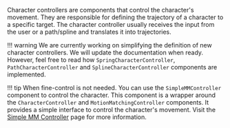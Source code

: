 Character controllers are components that control the character's movement. They are responsible for defining the trajectory of a character to a specific target. The character controller usually receives the input from the user or a path/spline and translates it into trajectories.

!!! warning
	We are currently working on simplifying the definition of new character controllers. We will update the documentation when ready.
	However, feel free to read how ``SpringCharacterController``, ``PathCharacterController`` and ``SplineCharacterController`` components are implemented.
	
!!! tip
	When fine-control is not needed. You can use the ``SimpleMMController`` component to control the character. This component is a wrapper around the ``CharacterController`` and ``MotionMatchingController`` components. It provides a simple interface to control the character's movement. Visit the [Simple MM Controller](using_simple_motion_matching_controller.md) page for more information.